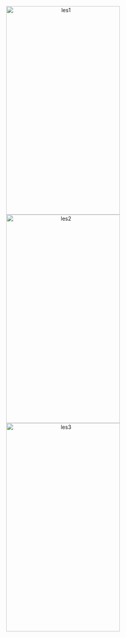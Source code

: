 <p align="center">
<img width="300" height="550,08" alt="les1" src="https://github.com/user-attachments/assets/4682cb0c-6929-4f19-a857-f0ecfaf70d22" />
<img width="300" height="550,08" alt="les2" src="https://github.com/user-attachments/assets/f9cc5b3b-b1e9-48b6-8c31-c1f4b7194733" />
<img width="300" height="550,08" alt="les3" src="https://github.com/user-attachments/assets/9a61ab6b-65e3-45a3-9ec4-914dd3164de6" />
</p>
